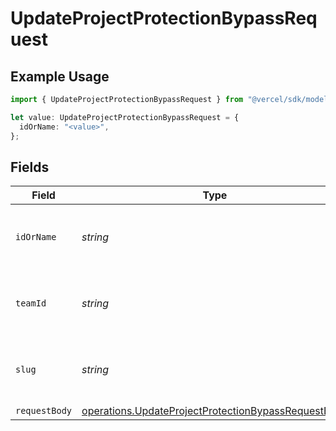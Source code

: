 # UpdateProjectProtectionBypassRequest

## Example Usage

```typescript
import { UpdateProjectProtectionBypassRequest } from "@vercel/sdk/models/operations";

let value: UpdateProjectProtectionBypassRequest = {
  idOrName: "<value>",
};
```

## Fields

| Field                                                                                                                      | Type                                                                                                                       | Required                                                                                                                   | Description                                                                                                                |
| -------------------------------------------------------------------------------------------------------------------------- | -------------------------------------------------------------------------------------------------------------------------- | -------------------------------------------------------------------------------------------------------------------------- | -------------------------------------------------------------------------------------------------------------------------- |
| `idOrName`                                                                                                                 | *string*                                                                                                                   | :heavy_check_mark:                                                                                                         | The unique project identifier or the project name                                                                          |
| `teamId`                                                                                                                   | *string*                                                                                                                   | :heavy_minus_sign:                                                                                                         | The Team identifier to perform the request on behalf of.                                                                   |
| `slug`                                                                                                                     | *string*                                                                                                                   | :heavy_minus_sign:                                                                                                         | The Team slug to perform the request on behalf of.                                                                         |
| `requestBody`                                                                                                              | [operations.UpdateProjectProtectionBypassRequestBody](../../models/operations/updateprojectprotectionbypassrequestbody.md) | :heavy_minus_sign:                                                                                                         | N/A                                                                                                                        |